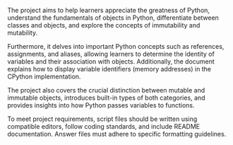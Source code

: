 The project aims to help learners appreciate the greatness of Python, understand the fundamentals of objects in Python, differentiate between classes and objects, and explore the concepts of immutability and mutability.

Furthermore, it delves into important Python concepts such as references, assignments, and aliases, allowing learners to determine the identity of variables and their association with objects. Additionally, the document explains how to display variable identifiers (memory addresses) in the CPython implementation.

The project also covers the crucial distinction between mutable and immutable objects, introduces built-in types of both categories, and provides insights into how Python passes variables to functions.

To meet project requirements, script files should be written using compatible editors, follow coding standards, and include README documentation. Answer files must adhere to specific formatting guidelines.

